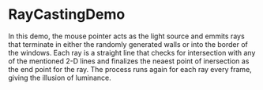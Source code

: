 # RayCastingDemo

In this demo, the mouse pointer acts as the light source and emmits rays that terminate in either the randomly generated walls or into the border of the windows.
Each ray is a straight line that checks for intersection with any of the mentioned 2-D lines and finalizes the neaest point of inersection as the end point for the ray.
The process runs again for each ray every frame, giving the illusion of luminance.
